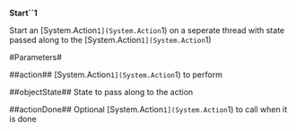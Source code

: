 **Start``1**

Start an [System.Action`1](System.Action`1) on a seperate thread with state passed along to the [System.Action`1](System.Action`1)

#Parameters#


##action##
[System.Action`1](System.Action`1) to perform

##objectState##
State to pass along to the action

##actionDone##
Optional [System.Action`1](System.Action`1) to call when it is done
